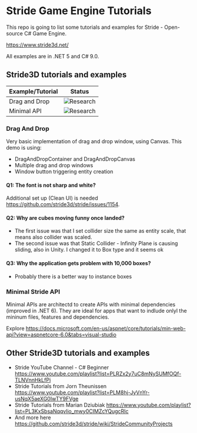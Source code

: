 # Stride Game Engine Tutorials

This repo is going to list some tutorials and examples for Stride - Open-source C# Game Engine.

https://www.stride3d.net/

All examples are in .NET 5 and C# 9.0.

## Stride3D tutorials and examples

Example/Tutorial|Status
---------|----------
Drag and Drop|![Research](https://img.shields.io/badge/status-done-green?style=for-the-badge)
Minimal API | ![Research](https://img.shields.io/badge/status-testing-orange?style=for-the-badge)

### Drag And Drop

Very basic implementation of drag and drop window, using Canvas. This demo is using:
- DragAndDropContainer and DragAndDropCanvas
- Multiple drag and drop windows
- Window button triggering entity creation

#### Q1: The font is not sharp and white?
Additional set up (Clean UI) is needed https://github.com/stride3d/stride/issues/1154.

#### Q2: Why are cubes moving funny once landed?
- The first issue was that I set collider size the same as entity scale, that means also collider was scaled.
- The second issue was that Static Collider - Infinity Plane is causing sliding, also in Unity. I changed it to Box type and it seems ok

#### Q3: Why the application gets problem with 10,000 boxes?
- Probably there is a better way to instance boxes

### Minimal Stride API
Minimal APIs are architectd to create APIs with minimal dependencies (improved in .NET 6). They are ideal for apps that want to indlude onlyl the mininum files, features and dependencies.

Explore https://docs.microsoft.com/en-us/aspnet/core/tutorials/min-web-api?view=aspnetcore-6.0&tabs=visual-studio

<!-- https://img.shields.io/badge/status-in%20progress-green?style=for-the-badge -->

## Other Stride3D tutorials and examples
- Stride YouTube Channel - C# Beginner https://www.youtube.com/playlist?list=PLRZx2y7uC8mNySUMfOQf-TLNVnnHkLfPi
- Stride Tutorials from Jorn Theunissen https://www.youtube.com/playlist?list=PLM8hj-JyVnYr-usNqX5aeXG0IwTY9FVge
- Stride Tutorials from Marian Dziubiak https://www.youtube.com/playlist?list=PL3KxSbsaNqqvlio_mwy0CIMZcYQugcRIc
- And more here https://github.com/stride3d/stride/wiki/StrideCommunityProjects

